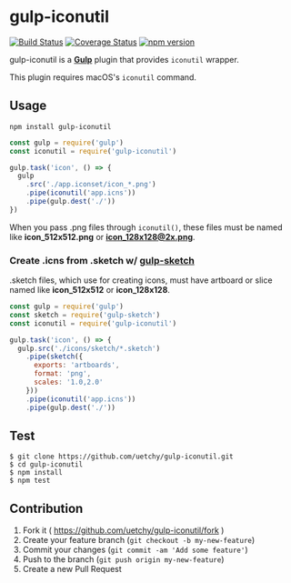 # gulp-iconutil

[![Build Status](https://travis-ci.com/uetchy/gulp-iconutil.svg?branch=master)](https://travis-ci.com/uetchy/gulp-iconutil) [![Coverage Status](https://coveralls.io/repos/github/uetchy/gulp-iconutil/badge.svg?branch=master)](https://coveralls.io/github/uetchy/gulp-iconutil?branch=master) [![npm version](https://badge.fury.io/js/gulp-iconutil.svg)](https://badge.fury.io/js/gulp-iconutil)

gulp-iconutil is a [**Gulp**](http://gulpjs.com/) plugin that provides `iconutil` wrapper.

This plugin requires macOS's `iconutil` command.

## Usage

```
npm install gulp-iconutil
```

```js
const gulp = require('gulp')
const iconutil = require('gulp-iconutil')

gulp.task('icon', () => {
  gulp
    .src('./app.iconset/icon_*.png')
    .pipe(iconutil('app.icns'))
    .pipe(gulp.dest('./'))
})
```

When you pass .png files through `iconutil()`, these files must be named like **icon_512x512.png** or **icon_128x128@2x.png**.

### Create .icns from .sketch w/ [gulp-sketch](https://github.com/cognitom/gulp-sketch)

.sketch files, which use for creating icons, must have artboard or slice named like **icon_512x512** or **icon_128x128**.

```js
const gulp = require('gulp')
const sketch = require('gulp-sketch')
const iconutil = require('gulp-iconutil')

gulp.task('icon', () => {
  gulp.src('./icons/sketch/*.sketch')
    .pipe(sketch({
      exports: 'artboards',
      format: 'png',
      scales: '1.0,2.0'
    }))
    .pipe(iconutil('app.icns'))
    .pipe(gulp.dest('./'))
```

## Test

```console
$ git clone https://github.com/uetchy/gulp-iconutil.git
$ cd gulp-iconutil
$ npm install
$ npm test
```

## Contribution

1.  Fork it ( https://github.com/uetchy/gulp-iconutil/fork )
2.  Create your feature branch (`git checkout -b my-new-feature`)
3.  Commit your changes (`git commit -am 'Add some feature'`)
4.  Push to the branch (`git push origin my-new-feature`)
5.  Create a new Pull Request

